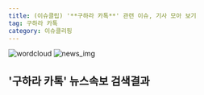 ```yaml
---
title: (이슈클립) '**구하라 카톡**' 관련 이슈, 기사 모아 보기
tag: 구하라 카톡
category: 이슈클리핑
---
```

![wordcloud](https://s3.ap-northeast-2.amazonaws.com/lyrics101-wordcloud/2018-09-18-1537246843.png)
![news_img](https://user-images.githubusercontent.com/42597476/44507050-1206f400-a6e4-11e8-8d98-7ffbfebb353f.png)
## **'**구하라 카톡**'** 뉴스속보 검색결과

